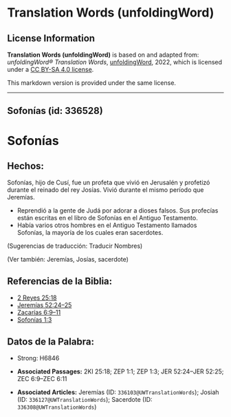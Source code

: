 # Translation Words (unfoldingWord)

## License Information

**Translation Words (unfoldingWord)** is based on and adapted from: _unfoldingWord® Translation Words_, [unfoldingWord](https://unfoldingword.org/utw), 2022, which is licensed under a [CC BY-SA 4.0 license](https://creativecommons.org/licenses/by-sa/4.0/legalcode.en).

This markdown version is provided under the same license.



--------------------------------

## Sofonías (id: 336528)

Sofonías
========

Hechos:
-------

Sofonías, hijo de Cusí, fue un profeta que vivió en Jerusalén y profetizó durante el reinado del rey Josías. Vivió durante el mismo período que Jeremías.

* Reprendió a la gente de Judá por adorar a dioses falsos. Sus profecías están escritas en el libro de Sofonías en el Antiguo Testamento.
* Había varios otros hombres en el Antiguo Testamento llamados Sofonías, la mayoría de los cuales eran sacerdotes.

(Sugerencias de traducción: Traducir Nombres)

(Ver también: Jeremías, Josías, sacerdote)

Referencias de la Biblia:
-------------------------

* [2 Reyes 25:18](https://ref.ly/2Kgs25:18)
* [Jeremías 52:24–25](https://ref.ly/Jer52:24-Jer52:25)
* [Zacarías 6:9–11](https://ref.ly/Zech6:9-Zech6:11)
* [Sofonías 1:3](https://ref.ly/Zeph1:3)

Datos de la Palabra:
--------------------

* Strong: H6846

* **Associated Passages:** 2KI 25:18; ZEP 1:1; ZEP 1:3; JER 52:24–JER 52:25; ZEC 6:9–ZEC 6:11
* **Associated Articles:** Jeremías (ID: `336103@UWTranslationWords`); Josiah (ID: `336127@UWTranslationWords`); Sacerdote (ID: `336308@UWTranslationWords`)


